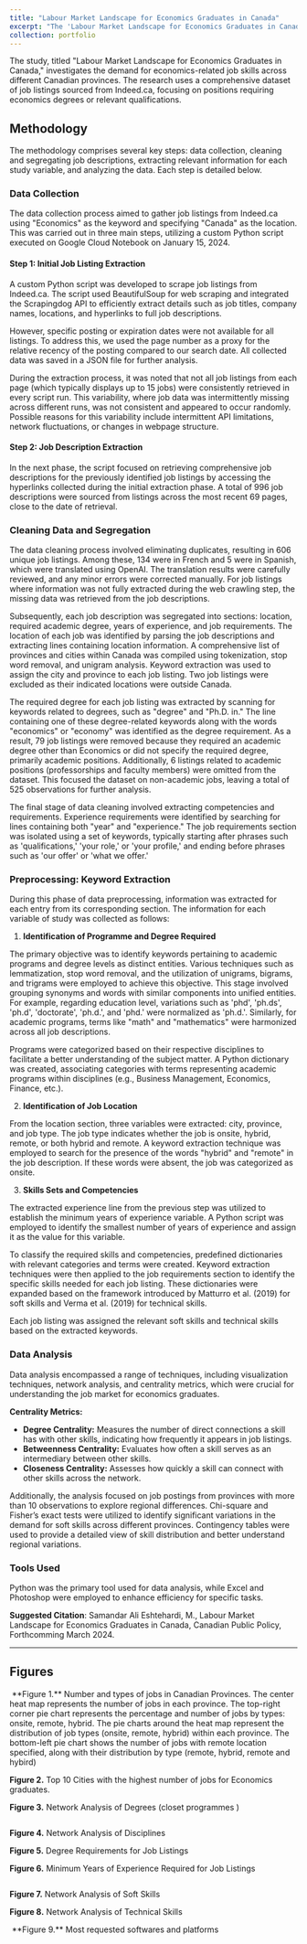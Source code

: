 ```yaml
---
title: "Labour Market Landscape for Economics Graduates in Canada"
excerpt: "The 'Labour Market Landscape for Economics Graduates in Canada' project provides an in-depth analysis of job market trends, skill requirements, and regional variations for economics graduates, utilizing Web Scraping, advanced data analysis and network metrics.<br/><img src='/images/Canada1.png'>"
collection: portfolio
---
```



The study, titled "Labour Market Landscape for Economics Graduates in Canada," investigates the demand for economics-related job skills across different Canadian provinces. The research uses a comprehensive dataset of job listings sourced from Indeed.ca, focusing on positions requiring economics degrees or relevant qualifications.

## Methodology

The methodology comprises several key steps: data collection, cleaning and segregating job descriptions, extracting relevant information for each study variable, and analyzing the data. Each step is detailed below.

### Data Collection

The data collection process aimed to gather job listings from Indeed.ca using "Economics" as the keyword and specifying "Canada" as the location. This was carried out in three main steps, utilizing a custom Python script executed on Google Cloud Notebook on January 15, 2024.

#### Step 1: Initial Job Listing Extraction

A custom Python script was developed to scrape job listings from Indeed.ca. The script used BeautifulSoup for web scraping and integrated the Scrapingdog API to efficiently extract details such as job titles, company names, locations, and hyperlinks to full job descriptions.

However, specific posting or expiration dates were not available for all listings. To address this, we used the page number as a proxy for the relative recency of the posting compared to our search date. All collected data was saved in a JSON file for further analysis.

During the extraction process, it was noted that not all job listings from each page (which typically displays up to 15 jobs) were consistently retrieved in every script run. This variability, where job data was intermittently missing across different runs, was not consistent and appeared to occur randomly. Possible reasons for this variability include intermittent API limitations, network fluctuations, or changes in webpage structure.

#### Step 2: Job Description Extraction

In the next phase, the script focused on retrieving comprehensive job descriptions for the previously identified job listings by accessing the hyperlinks collected during the initial extraction phase. A total of 996 job descriptions were sourced from listings across the most recent 69 pages, close to the date of retrieval.

### Cleaning Data and Segregation

The data cleaning process involved eliminating duplicates, resulting in 606 unique job listings. Among these, 134 were in French and 5 were in Spanish, which were translated using OpenAI. The translation results were carefully reviewed, and any minor errors were corrected manually. For job listings where information was not fully extracted during the web crawling step, the missing data was retrieved from the job descriptions. 

Subsequently, each job description was segregated into sections: location, required academic degree, years of experience, and job requirements. The location of each job was identified by parsing the job descriptions and extracting lines containing location information. A comprehensive list of provinces and cities within Canada was compiled using tokenization, stop word removal, and unigram analysis. Keyword extraction was used to assign the city and province to each job listing. Two job listings were excluded as their indicated locations were outside Canada.

The required degree for each job listing was extracted by scanning for keywords related to degrees, such as "degree" and "Ph.D. in." The line containing one of these degree-related keywords along with the words "economics" or "economy" was identified as the degree requirement. As a result, 79 job listings were removed because they required an academic degree other than Economics or did not specify the required degree, primarily academic positions. Additionally, 6 listings related to academic positions (professorships and faculty members) were omitted from the dataset. This focused the dataset on non-academic jobs, leaving a total of 525 observations for further analysis.

The final stage of data cleaning involved extracting competencies and requirements. Experience requirements were identified by searching for lines containing both "year" and "experience." The job requirements section was isolated using a set of keywords, typically starting after phrases such as 'qualifications,' 'your role,' or 'your profile,' and ending before phrases such as 'our offer' or 'what we offer.'

### Preprocessing: Keyword Extraction

During this phase of data preprocessing, information was extracted for each entry from its corresponding section. The information for each variable of study was collected as follows:

1) **Identification of Programme and Degree Required**

The primary objective was to identify keywords pertaining to academic programs and degree levels as distinct entities. Various techniques such as lemmatization, stop word removal, and the utilization of unigrams, bigrams, and trigrams were employed to achieve this objective. This stage involved grouping synonyms and words with similar components into unified entities. For example, regarding education level, variations such as 'phd', 'ph.ds', 'ph.d', 'doctorate', 'ph.d.', and 'phd.' were normalized as 'ph.d.'. Similarly, for academic programs, terms like "math" and "mathematics" were harmonized across all job descriptions.

Programs were categorized based on their respective disciplines to facilitate a better understanding of the subject matter. A Python dictionary was created, associating categories with terms representing academic programs within disciplines (e.g., Business Management, Economics, Finance, etc.).

2) **Identification of Job Location**

From the location section, three variables were extracted: city, province, and job type. The job type indicates whether the job is onsite, hybrid, remote, or both hybrid and remote. A keyword extraction technique was employed to search for the presence of the words "hybrid" and "remote" in the job description. If these words were absent, the job was categorized as onsite.

3) **Skills Sets and Competencies**

The extracted experience line from the previous step was utilized to establish the minimum years of experience variable. A Python script was employed to identify the smallest number of years of experience and assign it as the value for this variable.

To classify the required skills and competencies, predefined dictionaries with relevant categories and terms were created. Keyword extraction techniques were then applied to the job requirements section to identify the specific skills needed for each job listing. These dictionaries were expanded based on the framework introduced by Matturro et al. (2019) for soft skills and Verma et al. (2019) for technical skills.

Each job listing was assigned the relevant soft skills and technical skills based on the extracted keywords.

### Data Analysis

Data analysis encompassed a range of techniques, including visualization techniques, network analysis, and centrality metrics, which were crucial for understanding the job market for economics graduates.

**Centrality Metrics:**
- **Degree Centrality:** Measures the number of direct connections a skill has with other skills, indicating how frequently it appears in job listings.
- **Betweenness Centrality:** Evaluates how often a skill serves as an intermediary between other skills.
- **Closeness Centrality:** Assesses how quickly a skill can connect with other skills across the network.

Additionally, the analysis focused on job postings from provinces with more than 10 observations to explore regional differences. Chi-square and Fisher’s exact tests were utilized to identify significant variations in the demand for soft skills across different provinces. Contingency tables were used to provide a detailed view of skill distribution and better understand regional variations.

### Tools Used

Python was the primary tool used for data analysis, while Excel and Photoshop were employed to enhance efficiency for specific tasks.


**Suggested Citation**:	Samandar Ali Eshtehardi, M., Labour Market Landscape for Economics Graduates in Canada, Canadian Public Policy, Forthcomming March 2024.

---

## Figures

<img src="/images/Labour/Picture1" alt="">
**Figure 1.** Number and types of jobs in Canadian Provinces. 
The center heat map represents the number of jobs in each province. The top-right corner pie chart represents the percentage and number of jobs by types: onsite, remote, hybrid. The pie charts around the heat map represent the distribution of job types (onsite, remote, hybrid) within each province. The bottom-left pie chart shows the number of jobs with remote location specified, along with their distribution by type (remote, hybrid, remote and hybird)



 **Figure 2.** Top 10 Cities with the highest number of jobs for Economics graduates.



**Figure 3.** Network Analysis of Degrees (closet programmes )

<img src="/images/Canada/Disciplines.png" alt="">

**Figure 4.** Network Analysis of Disciplines


**Figure 5.** Degree Requirements for Job Listings


**Figure 6.** Minimum Years of Experience Required for Job Listings

<img src="/images/Canada/Picture3.png" alt="">

**Figure 7.** Network Analysis of Soft Skills


**Figure 8.** Network Analysis of Technical Skills

<img src="/images/Canada1.png" alt="">
**Figure 9.** Most requested softwares and platforms
